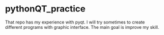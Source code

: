 # pythonQT_practice
That repo has my experience with pyqt. I will try sometimes to create different programs with graphic interface. The main goal is improve my skill.

